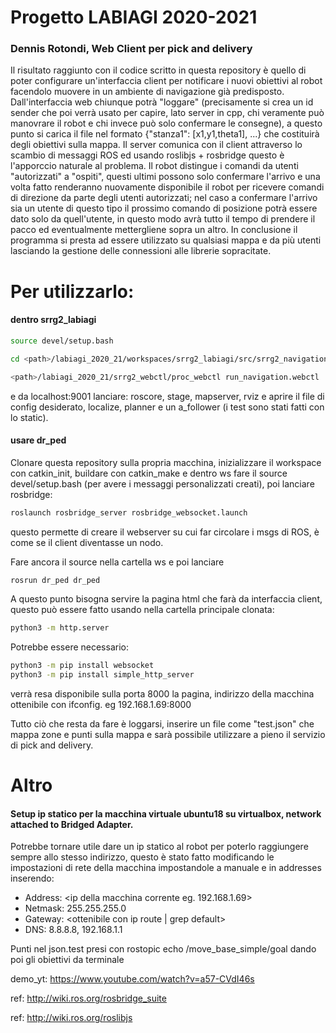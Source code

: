 # Progetto LABIAGI 2020-2021
### Dennis Rotondi, Web Client per pick and delivery

Il risultato raggiunto con il codice scritto in questa repository è quello di poter configurare un'interfaccia client per notificare i nuovi obiettivi al robot facendolo muovere in un ambiente di navigazione già predisposto. Dall'interfaccia web chiunque potrà "loggare" (precisamente si crea un id sender che poi verrà usato per capire, lato server in cpp, chi veramente può manovrare il robot e chi invece può solo confermare le consegne), a questo punto si carica il file nel formato {"stanza1": [x1,y1,theta1], ...} che costituirà degli obiettivi sulla mappa. 
Il server comunica con il client attraverso lo scambio di messaggi ROS ed usando roslibjs + rosbridge questo è l'apporccio naturale al problema.
Il robot distingue i comandi da utenti "autorizzati" a "ospiti", questi ultimi possono solo confermare l'arrivo e una volta fatto renderanno nuovamente disponibile il robot per ricevere comandi di direzione da parte degli utenti autorizzati; nel caso a confermare l'arrivo sia un utente di questo tipo il prossimo comando di posizione potrà essere dato solo da quell'utente, in questo modo avrà tutto il tempo di prendere il pacco ed eventualmente mettergliene sopra un altro. 
In conclusione il programma si presta ad essere utilizzato su qualsiasi mappa e da più utenti lasciando la gestione delle connessioni alle librerie sopracitate.

# Per utilizzarlo:
#### dentro srrg2_labiagi

```sh 
source devel/setup.bash  

cd <path>/labiagi_2020_21/workspaces/srrg2_labiagi/src/srrg2_navigation_2d/config

<path>/labiagi_2020_21/srrg2_webctl/proc_webctl run_navigation.webctl 
```
e da localhost:9001 lanciare: roscore, stage, mapserver, rviz e aprire il file di config desiderato, localize, planner e un a_follower (i test sono stati fatti con lo static).

#### usare dr_ped

Clonare questa repository sulla propria macchina, inizializzare il workspace con catkin_init, buildare con catkin_make e dentro ws fare il source devel/setup.bash (per avere i messaggi personalizzati creati), poi lanciare rosbridge: 
```sh 
roslaunch rosbridge_server rosbridge_websocket.launch 
```
questo permette di creare il webserver su cui far circolare i msgs di ROS, è come se il client diventasse un nodo.

Fare ancora il source nella cartella ws e poi lanciare 

```sh 
rosrun dr_ped dr_ped
```
A questo punto bisogna servire la pagina html che farà da interfaccia client, questo può essere fatto usando nella cartella principale clonata:

```sh 
python3 -m http.server
```
Potrebbe essere necessario:
```sh 
python3 -m pip install websocket
python3 -m pip install simple_http_server
```
verrà resa disponibile sulla porta 8000 la pagina, indirizzo della macchina ottenibile con ifconfig. eg 192.168.1.69:8000

Tutto ciò che resta da fare è loggarsi, inserire un file come "test.json" che mappa zone e punti sulla mappa e sarà possibile utilizzare a pieno il servizio di pick and delivery.

# Altro

#### Setup ip statico per la macchina virtuale ubuntu18 su virtualbox, network attached to Bridged Adapter.
Potrebbe tornare utile dare un ip statico al robot per poterlo raggiungere sempre allo stesso indirizzo, questo è stato fatto modificando le impostazioni di rete della macchina impostandole a manuale e in addresses inserendo: 
- Address: <ip della macchina corrente eg. 192.168.1.69>
- Netmask: 255.255.255.0
- Gateway: <ottenibile con ip route | grep default>
- DNS: 8.8.8.8, 192.168.1.1

Punti nel json.test presi con rostopic echo /move_base_simple/goal dando poi gli obiettivi da terminale

demo_yt: https://www.youtube.com/watch?v=a57-CVdI46s

ref: http://wiki.ros.org/rosbridge_suite

ref: http://wiki.ros.org/roslibjs
